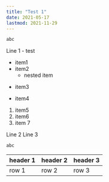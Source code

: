 ```yaml
---
title: "Test 1"
date: 2021-05-17
lastmod: 2021-11-29
---
```


```java
abc
```

Line 1 - test
- item1
- item2
  - nested item
+ item3
* item4
1. item5
2. item6
10. item 7

Line 2
Line 3

```java
abc
```

| header 1 | header 2 | header 3 |
| -------- | -------- | -------- |
| row 1    | row 2    | row 3    |